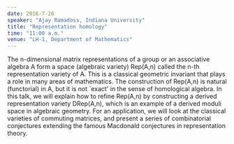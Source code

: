 ```yaml
---
date: 2016-7-26
speaker: "Ajay Ramadoss, Indiana University"
title: "Representation homology"
time: "11:00 a.m." 
venue: "LH-1, Department of Mathematics"
---
```

The n-dimensional matrix representations of a group or an associative
algebra  A form a space (algebraic variety) Rep(A,n) called the n-th
representation  variety of A. This is a classical geometric invariant that
plays a role in many areas of mathematics. The construction of Rep(A,n) is
natural (functorial) in A, but it is not `exact' in the sense of
homological algebra. In this talk, we will
explain how to refine Rep(A,n) by constructing a derived representation
variety DRep(A,n), which is an example of a derived moduli space in
algebraic geometry. For an application, we will look at the classical
varieties of commuting matrices, and present a series of combinatorial
conjectures extending the famous Macdonald conjectures in representation
theory.
